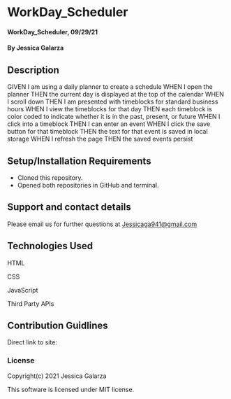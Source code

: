 # WorkDay_Scheduler

#### WorkDay_Scheduler, 09/29/21

#### By Jessica Galarza

## Description
GIVEN I am using a daily planner to create a schedule
WHEN I open the planner
THEN the current day is displayed at the top of the calendar
WHEN I scroll down
THEN I am presented with timeblocks for standard business hours
WHEN I view the timeblocks for that day
THEN each timeblock is color coded to indicate whether it is in the past, present, or future
WHEN I click into a timeblock
THEN I can enter an event
WHEN I click the save button for that timeblock
THEN the text for that event is saved in local storage
WHEN I refresh the page
THEN the saved events persist

 


## Setup/Installation Requirements

* Cloned this repository.
* Opened both repositories in GitHub and terminal.


## Support and contact details

Please email us for further questions at Jessicaga941@gmail.com

## Technologies Used

HTML

CSS

JavaScript

Third Party APIs
## Contribution Guidlines 

Direct link to site:


### License

Copyright(c) 2021 Jessica Galarza

This software is licensed under MIT license.